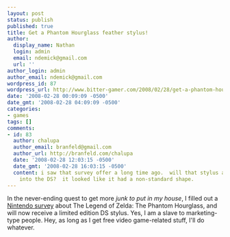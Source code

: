 ```yaml
---
layout: post
status: publish
published: true
title: Get a Phantom Hourglass feather stylus!
author:
  display_name: Nathan
  login: admin
  email: ndemick@gmail.com
  url: ''
author_login: admin
author_email: ndemick@gmail.com
wordpress_id: 87
wordpress_url: http://www.bitter-gamer.com/2008/02/28/get-a-phantom-hourglass-feather-stylus/
date: '2008-02-28 00:09:09 -0500'
date_gmt: '2008-02-28 04:09:09 -0500'
categories:
- games
tags: []
comments:
- id: 83
  author: chalupa
  author_email: branfeld@gmail.com
  author_url: http://branfeld.com/chalupa
  date: '2008-02-28 12:03:15 -0500'
  date_gmt: '2008-02-28 16:03:15 -0500'
  content: i saw that survey offer a long time ago.  will that stylus actually fit
    into the DS?  it looked like it had a non-standard shape.
---
```

<p>In the never-ending quest to get more <em>junk to put in my house</em>, I filled out a <a href="http://www.nintendo.com/hourglass" title="Nintendo survey">Nintendo survey</a> about The Legend of Zelda: The Phantom Hourglass, and will now receive a limited edition DS stylus. Yes, I am a slave to marketing-type people. Hey, as long as I get free video game-related stuff, I'll do whatever.</p>
